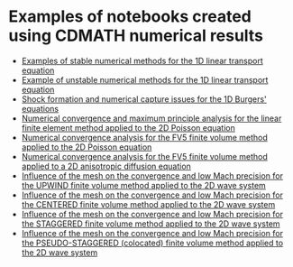 Examples of notebooks created using CDMATH numerical results
============================================================

- [Examples of stable numerical methods for the 1D linear transport equation](1DTransportEquation/RegularGrid/TransportEquation1D_RegularGrid.ipynb)
- [Example of unstable numerical methods for the 1D linear transport equation](1DTransportEquation/UnstableSchemes/TransportEquation1D_UnstableSchemes.ipynb)
- [Shock formation and numerical capture issues for the 1D Burgers' equations](1DBurgersEquation/BurgersEquation1D.ipynb)
- [Numerical convergence and maximum principle analysis for the linear finite element method applied to the 2D Poisson equation](2DPoissonEF/Convergence_Poisson_FE_SQUARE.ipynb)
- [Numerical convergence analysis for the FV5 finite volume method applied to the 2D Poisson equation](2DPoissonVF/Convergence_Poisson_FV5_SQUARE.ipynb)
- [Numerical convergence analysis for the FV5 finite volume method applied to a 2D anisotropic diffusion equation](2DDiffusionVF/Convergence_Diffusion_FV5_SQUARE.ipynb)
- [Influence of the mesh on the convergence and low Mach precision for the UPWIND finite volume method applied to the 2D wave system](2DWaveSystemVF_stationary/Convergence_WaveSystem_Upwind_SQUARE.ipynb)
- [Influence of the mesh on the convergence and low Mach precision  for the CENTERED finite volume method applied to the 2D wave system](2DWaveSystemVF_stationary/Convergence_WaveSystem_Centered_SQUARE.ipynb)
- [Influence of the mesh on the convergence and low Mach precision  for the STAGGERED finite volume method applied to the 2D wave system](2DWaveSystemVF_stationary/Convergence_WaveSystem_Staggered_SQUARE_squares.ipynb)
- [Influence of the mesh on the convergence and low Mach precision  for the PSEUDO-STAGGERED (colocated) finite volume method applied to the 2D wave system](2DWaveSystemVF_stationary/Convergence_WaveSystem_PStag_SQUARE.ipynb)


